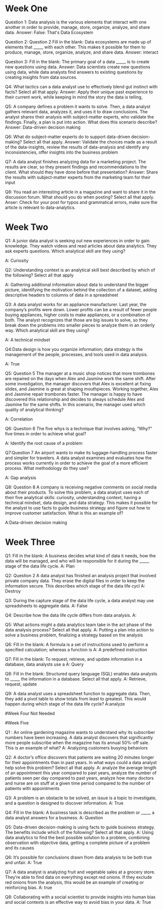 # Week One

Question 1: Data analysis is the various elements that interact with one another in order to provide, manage, store, organize, analyze, and share data.
Answer: False: That's Data Ecosystem

Question 2: Question 2
Fill in the blank: Data ecosystems are made up of elements that _____ with each other. This makes it possible for them to produce, manage, store, organize, analyze, and share data. Answer: interact

Question 3: Fill in the blank: The primary goal of a data _____ is to create new questions using data. 
Answer: Data scientists create new questions using data, while data analysts find answers to existing questions by creating insights from data sources.

Q4: What tactics can a data analyst use to effectively blend gut instinct with facts? Select all that apply.
Answer: Apply their unique past experience to their current work, while keeping in mind the story the data is telling, 

Q5: A company defines a problem it wants to solve. Then, a data analyst gathers relevant data, analyzes it, and uses it to draw conclusions. The analyst shares their analysis with subject-matter experts, who validate the findings. Finally, a plan is put into action. What does this scenario describe?
Answer: Data-driven decision making

Q6: What do subject-matter experts do to support data-driven decision-making? Select all that apply.
Answer: Validate the choices made as a result of the data-insights, review the results of data-analysis and identify any inconsistencies, offer insights into the business problem

Q7: A data analyst finishes analyzing data for a marketing project. The results are clear, so they present findings and recommendations to the client. What should they have done before that presentation? 
Answer: Share the results with subject-matter experts from the marketing team for their input

Q8: You read an interesting article in a magazine and want to share it in the discussion forum. What should you do when posting? Select all that apply.
Anser: Check for your post for typos and grammatical errors, make sure the article is relevant to data-analytics.

# Week Two
Q1: A junior data analyst is seeking out new experiences in order to gain knowledge. They watch videos and read articles about data analytics. They ask experts questions. Which analytical skill are they using?

A: Curiosity

Q2: Understanding context is an analytical skill best described by which of the following? Select all that apply

A: Gathering additional information about data to understand the bigger picture, identifying the motivation behind the collection of a dataset, adding descriptive headers to columns of data in a spreadsheet 

Q3: A data analyst works for an appliance manufacturer. Last year, the company’s profits were down. Lower profits can be a result of fewer people buying appliances, higher costs to make appliances, or a combination of both. The analyst recognizes that those are big issues to solve, so they break down the problems into smaller pieces to analyze them in an orderly way. Which analytical skill are they using?

A: A technical mindset

Q4:Data design is how you organize information; data strategy is the management of the people, processes, and tools used in data analysis. 

A: True

Q5: Question 5
The manager at a music shop notices that more trombones are repaired on the days when Alex and Jasmine work the same shift. After some investigation, the manager discovers that Alex is excellent at fixing slides, and Jasmine is great at shaping mouthpieces. Working together, Alex and Jasmine repair trombones faster. The manager is happy to have discovered this relationship and decides to always schedule Alex and Jasmine for the same shifts. In this scenario, the manager used which quality of analytical thinking?

A: Correlation

Q6: Question 6
The five whys is a technique that involves asking, “Why?” five times in order to achieve what goal?

A: Identify the root cause of a problem

Q7:Question 7
An airport wants to make its luggage-handling process faster and simpler for travelers. A data analyst examines and evaluates how the process works currently in order to achieve the goal of a more efficient process. What methodology do they use? 

A: Gap analysis

Q8: Question 8
A company is receiving negative comments on social media about their products. To solve this problem, a data analyst uses each of their five analytical skills: curiosity, understanding context, having a technical mindset, data design, and data strategy. This makes it possible for the analyst to use facts to guide business strategy and figure out how to improve customer satisfaction. What is this an example of?

A:Data-driven decision making

# Week Three
Q1: Fill in the blank: A business decides what kind of data it needs, how the data will be managed, and who will be responsible for it during the _____ stage of the data life cycle.
A: Plan

Q2: Question 2
A data analyst has finished an analysis project that involved private company data. They erase the digital files in order to keep the information secure. This describes which stage of the data life cycl
A: Destroy

Q3: During the capture stage of the data life cycle, a data analyst may use spreadsheets to aggregate data. 
A: False

Q4: Describe how the data life cycle differs from data analysis.
A: 

Q5: What actions might a data analytics team take in the act phase of the data analysis process? Select all that apply.
A: Putting a plan into action to solve a business problem, finalizing a strategy based on the analysis

Q6: Fill in the blank: A formula is a set of instructions used to perform a specified calculation; whereas a function is 
A: A predefined instruction

Q7: Fill in the blank: To request, retrieve, and update information in a database, data analysts use a 
A: Query

Q8: Fill in the blank: Structured query language (SQL) enables data analysts to _____ the information in a database. Select all that apply.
A: Retrieve, request, update

Q9: A data analyst uses a spreadsheet function to aggregate data. Then, they add a pivot table to show totals from least to greatest. This would happen during which stage of the data life cycle?
A:analyze 

#Week Four
Not Needed

#Week Five

Q1 : An online gardening magazine wants to understand why its subscriber numbers have been increasing. A data analyst discovers that significantly more people subscribe when the magazine has its annual 50%-off sale. This is an example of what?
A: Analyzing customers busying behaviors

Q2: A doctor’s office discovers that patients are waiting 20 minutes longer for their appointments than in past years. In what ways could a data analyst help solve this problem? Select all that apply. 
A: analyze the average length of an appointment this year compared to past years, analyze the number of patients seen per day compared to past years, analyze how many doctors and nurse are on stuff at a given time period compared to the number of patients with appointments


Q3: A problem is an obstacle to be solved, an issue is a topic to investigate, and a question is designed to discover information.
A: True

Q4: Fill in the blank: A business task is described as the problem or _____ a data analyst answers for a business.
A: Question

Q5: Data-driven decision-making is using facts to guide business strategy. The benefits include which of the following? Select all that apply.
A: Using data analytics to find the best possible solution to a problem, combining observation with objective data, getting a complete picture of a problem and its causes


Q6: It’s possible for conclusions drawn from data analysis to be both true and unfair. 
A: True

Q7: A data analyst is analyzing fruit and vegetable sales at a grocery store. They’re able to find data on everything except red onions. If they exclude red onions from the analysis, this would be an example of creating or reinforcing bias.
A: true

Q8: Collaborating with a social scientist to provide insights into human bias and social contexts is an effective way to avoid bias in your data.
A: True
